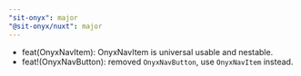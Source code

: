 ```yaml
---
"sit-onyx": major
"@sit-onyx/nuxt": major
---
```


- feat(OnyxNavItem): OnyxNavItem is universal usable and nestable.
- feat!(OnyxNavButton): removed `OnyxNavButton`, use `OnyxNavItem` instead.
